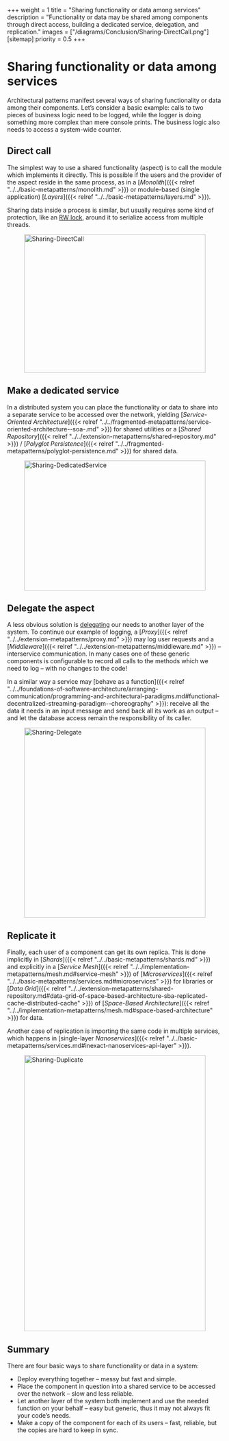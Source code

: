 +++
weight = 1
title = "Sharing functionality or data among services"
description = "Functionality or data may be shared among components through direct access, building a dedicated service, delegation, and replication."
images = ["/diagrams/Conclusion/Sharing-DirectCall.png"]
[sitemap]
  priority = 0.5
+++

# Sharing functionality or data among services

Architectural patterns manifest several ways of sharing functionality or data among their components\. Let’s consider a basic example: calls to two pieces of business logic need to be logged, while the logger is doing something more complex than mere console prints\. The business logic also needs to access a system\-wide counter\.

## Direct call

The simplest way to use a shared functionality \(aspect\) is to call the module which implements it directly\. This is possible if the users and the provider of the aspect reside in the same process, as in a [*Monolith*]({{< relref "../../basic-metapatterns/monolith.md" >}}) or module\-based \(single application\) [*Layers*]({{< relref "../../basic-metapatterns/layers.md" >}})\.

Sharing data inside a process is similar, but usually requires some kind of protection, like an [RW lock](https://en.wikipedia.org/wiki/Readers–writer_lock), around it to serialize access from multiple threads\.

<figure>
<a href="/diagrams/Conclusion/Sharing-DirectCall.png">
<picture>
<source srcset="/diagrams/Conclusion/Sharing-DirectCall.svg" media="(prefers-color-scheme: light)"/>
<source srcset="/diagrams/Conclusion/Sharing-DirectCall.dark.svg" media="(prefers-color-scheme: dark)"/>
<img src="/diagrams/Conclusion/Sharing-DirectCall.png" alt="Sharing-DirectCall" loading="lazy" width="1183" height="323" style="width:100%"/>
</picture>
</a>
</figure>

## Make a dedicated service

In a distributed system you can place the functionality or data to share into a separate service to be accessed over the network, yielding [*Service\-Oriented Architecture*]({{< relref "../../fragmented-metapatterns/service-oriented-architecture--soa-.md" >}}) for shared utilities or a [*Shared Repository*]({{< relref "../../extension-metapatterns/shared-repository.md" >}}) / [*Polyglot Persistence*]({{< relref "../../fragmented-metapatterns/polyglot-persistence.md" >}}) for shared data\.

<figure>
<a href="/diagrams/Conclusion/Sharing-DedicatedService.png">
<picture>
<source srcset="/diagrams/Conclusion/Sharing-DedicatedService.svg" media="(prefers-color-scheme: light)"/>
<source srcset="/diagrams/Conclusion/Sharing-DedicatedService.dark.svg" media="(prefers-color-scheme: dark)"/>
<img src="/diagrams/Conclusion/Sharing-DedicatedService.png" alt="Sharing-DedicatedService" loading="lazy" width="1223" height="303" style="width:100%"/>
</picture>
</a>
</figure>

## Delegate the aspect

A less obvious solution is [delegating](https://datatracker.ietf.org/doc/html/rfc1925) our needs to another layer of the system\. To continue our example of logging, a [*Proxy*]({{< relref "../../extension-metapatterns/proxy.md" >}}) may log user requests and a [*Middleware*]({{< relref "../../extension-metapatterns/middleware.md" >}}) – interservice communication\. In many cases one of these generic components is configurable to record all calls to the methods which we need to log – with no changes to the code\!

In a similar way a service may [behave as a function]({{< relref "../../foundations-of-software-architecture/arranging-communication/programming-and-architectural-paradigms.md#functional-decentralized-streaming-paradigm--choreography" >}}): receive all the data it needs in an input message and send back all its work as an output – and let the database access remain the responsibility of its caller\.

<figure>
<a href="/diagrams/Conclusion/Sharing-Delegate.png">
<picture>
<source srcset="/diagrams/Conclusion/Sharing-Delegate.svg" media="(prefers-color-scheme: light)"/>
<source srcset="/diagrams/Conclusion/Sharing-Delegate.dark.svg" media="(prefers-color-scheme: dark)"/>
<img src="/diagrams/Conclusion/Sharing-Delegate.png" alt="Sharing-Delegate" loading="lazy" width="1341" height="443" style="width:100%"/>
</picture>
</a>
</figure>

## Replicate it

Finally, each user of a component can get its own replica\. This is done implicitly in [*Shards*]({{< relref "../../basic-metapatterns/shards.md" >}}) and explicitly in a [*Service Mesh*]({{< relref "../../implementation-metapatterns/mesh.md#service-mesh" >}}) of [*Microservices*]({{< relref "../../basic-metapatterns/services.md#microservices" >}}) for libraries or [*Data Grid*]({{< relref "../../extension-metapatterns/shared-repository.md#data-grid-of-space-based-architecture-sba-replicated-cache-distributed-cache" >}}) of [*Space\-Based Architecture*]({{< relref "../../implementation-metapatterns/mesh.md#space-based-architecture" >}}) for data\.

Another case of replication is importing the same code in multiple services, which happens in [single\-layer *Nanoservices*]({{< relref "../../basic-metapatterns/services.md#inexact-nanoservices-api-layer" >}})\.

<figure>
<a href="/diagrams/Conclusion/Sharing-Duplicate.png">
<picture>
<source srcset="/diagrams/Conclusion/Sharing-Duplicate.svg" media="(prefers-color-scheme: light)"/>
<source srcset="/diagrams/Conclusion/Sharing-Duplicate.dark.svg" media="(prefers-color-scheme: dark)"/>
<img src="/diagrams/Conclusion/Sharing-Duplicate.png" alt="Sharing-Duplicate" loading="lazy" width="1363" height="644" style="width:100%"/>
</picture>
</a>
</figure>

## Summary

There are four basic ways to share functionality or data in a system:

- Deploy everything together – messy but fast and simple\.
- Place the component in question into a shared service to be accessed over the network – slow and less reliable\.
- Let another layer of the system both implement and use the needed function on your behalf – easy but generic, thus it may not always fit your code’s needs\.
- Make a copy of the component for each of its users – fast, reliable, but the copies are hard to keep in sync\.
